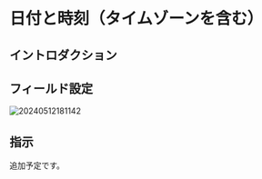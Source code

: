 # 日付と時刻（タイムゾーンを含む）

## イントロダクション

## フィールド設定

![20240512181142](https://static-docs.nocobase.com/20240512181142.png)

## 指示

追加予定です。

